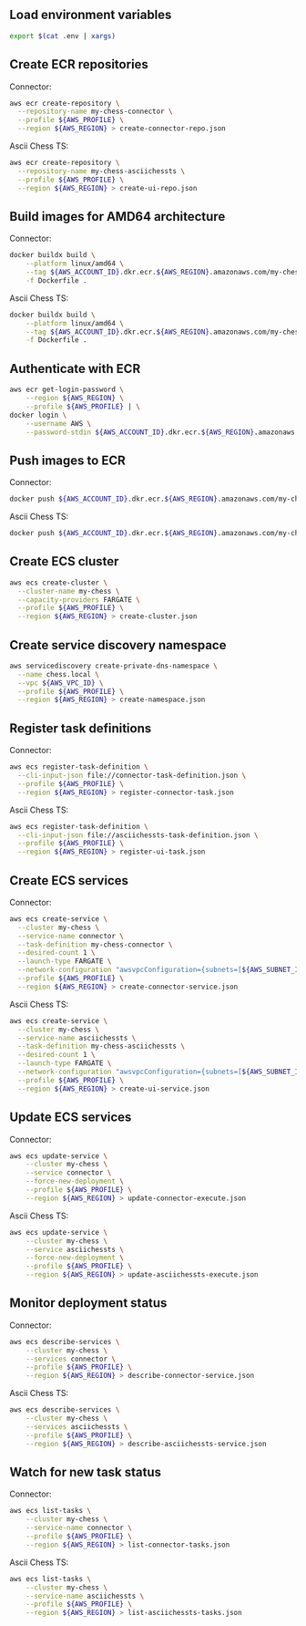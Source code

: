 ## Load environment variables
```bash
export $(cat .env | xargs)
```

## Create ECR repositories

Connector: 

```bash
aws ecr create-repository \
  --repository-name my-chess-connector \
  --profile ${AWS_PROFILE} \
  --region ${AWS_REGION} > create-connector-repo.json
```

Ascii Chess TS:

```bash
aws ecr create-repository \
  --repository-name my-chess-asciichessts \
  --profile ${AWS_PROFILE} \
  --region ${AWS_REGION} > create-ui-repo.json
```

## Build images for AMD64 architecture

Connector:

```bash
docker buildx build \
    --platform linux/amd64 \
    --tag ${AWS_ACCOUNT_ID}.dkr.ecr.${AWS_REGION}.amazonaws.com/my-chess-connector:latest \
    -f Dockerfile .
```

Ascii Chess TS:

```bash
docker buildx build \
    --platform linux/amd64 \
    --tag ${AWS_ACCOUNT_ID}.dkr.ecr.${AWS_REGION}.amazonaws.com/my-chess-asciichessts:latest \
    -f Dockerfile .
```

## Authenticate with ECR
```bash
aws ecr get-login-password \
    --region ${AWS_REGION} \
    --profile ${AWS_PROFILE} | \
docker login \
    --username AWS \
    --password-stdin ${AWS_ACCOUNT_ID}.dkr.ecr.${AWS_REGION}.amazonaws.com
```

## Push images to ECR

Connector:

```bash
docker push ${AWS_ACCOUNT_ID}.dkr.ecr.${AWS_REGION}.amazonaws.com/my-chess-connector:latest
```

Ascii Chess TS:

```bash
docker push ${AWS_ACCOUNT_ID}.dkr.ecr.${AWS_REGION}.amazonaws.com/my-chess-asciichessts:latest
```

## Create ECS cluster

```bash
aws ecs create-cluster \
  --cluster-name my-chess \
  --capacity-providers FARGATE \
  --profile ${AWS_PROFILE} \
  --region ${AWS_REGION} > create-cluster.json
```

## Create service discovery namespace

```bash
aws servicediscovery create-private-dns-namespace \
  --name chess.local \
  --vpc ${AWS_VPC_ID} \
  --profile ${AWS_PROFILE} \
  --region ${AWS_REGION} > create-namespace.json
```

## Register task definitions

Connector:

```bash
aws ecs register-task-definition \
  --cli-input-json file://connector-task-definition.json \
  --profile ${AWS_PROFILE} \
  --region ${AWS_REGION} > register-connector-task.json
```

Ascii Chess TS:

```bash
aws ecs register-task-definition \
  --cli-input-json file://asciichessts-task-definition.json \
  --profile ${AWS_PROFILE} \
  --region ${AWS_REGION} > register-ui-task.json
```

## Create ECS services

Connector:

```bash
aws ecs create-service \
  --cluster my-chess \
  --service-name connector \
  --task-definition my-chess-connector \
  --desired-count 1 \
  --launch-type FARGATE \
  --network-configuration "awsvpcConfiguration={subnets=[${AWS_SUBNET_ID_1},${AWS_SUBNET_ID_2}],securityGroups=[${AWS_SECURITY_GROUP_ID}],assignPublicIp=ENABLED}" \
  --profile ${AWS_PROFILE} \
  --region ${AWS_REGION} > create-connector-service.json
```

Ascii Chess TS:

```bash
aws ecs create-service \
  --cluster my-chess \
  --service-name asciichessts \
  --task-definition my-chess-asciichessts \
  --desired-count 1 \
  --launch-type FARGATE \
  --network-configuration "awsvpcConfiguration={subnets=[${AWS_SUBNET_ID_1},${AWS_SUBNET_ID_2}],securityGroups=[${AWS_SECURITY_GROUP_ID}],assignPublicIp=ENABLED}" \
  --profile ${AWS_PROFILE} \
  --region ${AWS_REGION} > create-ui-service.json
```

## Update ECS services

Connector:

```bash
aws ecs update-service \
    --cluster my-chess \
    --service connector \
    --force-new-deployment \
    --profile ${AWS_PROFILE} \
    --region ${AWS_REGION} > update-connector-execute.json
```

Ascii Chess TS:

```bash
aws ecs update-service \
    --cluster my-chess \
    --service asciichessts \
    --force-new-deployment \
    --profile ${AWS_PROFILE} \
    --region ${AWS_REGION} > update-asciichessts-execute.json
```

## Monitor deployment status

Connector:

```bash
aws ecs describe-services \
    --cluster my-chess \
    --services connector \
    --profile ${AWS_PROFILE} \
    --region ${AWS_REGION} > describe-connector-service.json
```

Ascii Chess TS:

```bash
aws ecs describe-services \
    --cluster my-chess \
    --services asciichessts \
    --profile ${AWS_PROFILE} \
    --region ${AWS_REGION} > describe-asciichessts-service.json
```

## Watch for new task status

Connector:

```bash
aws ecs list-tasks \
    --cluster my-chess \
    --service-name connector \
    --profile ${AWS_PROFILE} \
    --region ${AWS_REGION} > list-connector-tasks.json
```

Ascii Chess TS:

```bash
aws ecs list-tasks \
    --cluster my-chess \
    --service-name asciichessts \
    --profile ${AWS_PROFILE} \
    --region ${AWS_REGION} > list-asciichessts-tasks.json
```
